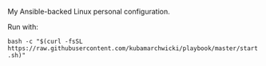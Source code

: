 My Ansible-backed Linux personal configuration.

Run with:

```bash -c "$(curl -fsSL https://raw.githubusercontent.com/kubamarchwicki/playbook/master/start.sh)"```

